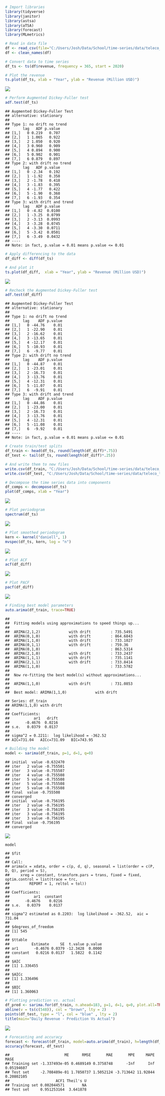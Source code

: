 
``` r
# Import libraries
library(tidyverse)
library(janitor)
library(astsa)
library(aTSA)
library(forecast)
library(MLmetrics)
```

``` r
# Read in data file
df <- read_csv(file="C:/Users/Josh/Data/School/time-series/data/teleco_time_series.csv")
df <- clean_names(df)

# Convert data to time series
df_ts <- ts(df$revenue, frequency = 365, start = 2020)
```

``` r
# Plot the revenue
ts.plot(df_ts, xlab = "Year", ylab = "Revenue (Million USD)")
```

![](time_series_files/figure-gfm/unnamed-chunk-3-1.png)<!-- -->

``` r
# Perform Augmented Dickey-Fuller test
adf.test(df_ts)
```

    ## Augmented Dickey-Fuller Test 
    ## alternative: stationary 
    ##  
    ## Type 1: no drift no trend 
    ##      lag   ADF p.value
    ## [1,]   0 0.219   0.707
    ## [2,]   1 1.065   0.922
    ## [3,]   2 1.050   0.920
    ## [4,]   3 0.960   0.909
    ## [5,]   4 0.894   0.900
    ## [6,]   5 0.902   0.901
    ## [7,]   6 0.879   0.897
    ## Type 2: with drift no trend 
    ##      lag   ADF p.value
    ## [1,]   0 -2.34   0.192
    ## [2,]   1 -1.92   0.358
    ## [3,]   2 -1.78   0.418
    ## [4,]   3 -1.83   0.395
    ## [5,]   4 -1.77   0.422
    ## [6,]   5 -1.90   0.368
    ## [7,]   6 -1.93   0.354
    ## Type 3: with drift and trend 
    ##      lag   ADF p.value
    ## [1,]   0 -4.82  0.0100
    ## [2,]   1 -3.25  0.0799
    ## [3,]   2 -3.13  0.0993
    ## [4,]   3 -3.28  0.0745
    ## [5,]   4 -3.30  0.0711
    ## [6,]   5 -3.42  0.0501
    ## [7,]   6 -3.49  0.0432
    ## ---- 
    ## Note: in fact, p.value = 0.01 means p.value <= 0.01

``` r
# Apply differencing to the data
df_diff <- diff(df_ts)

# And plot it
ts.plot(df_diff,  xlab = "Year", ylab = "Revenue (Million USD)")
```

![](time_series_files/figure-gfm/unnamed-chunk-5-1.png)<!-- -->

``` r
# Recheck the Augmented Dickey-Fuller test
adf.test(df_diff)
```

    ## Augmented Dickey-Fuller Test 
    ## alternative: stationary 
    ##  
    ## Type 1: no drift no trend 
    ##      lag    ADF p.value
    ## [1,]   0 -44.76    0.01
    ## [2,]   1 -22.90    0.01
    ## [3,]   2 -16.62    0.01
    ## [4,]   3 -13.65    0.01
    ## [5,]   4 -12.17    0.01
    ## [6,]   5 -10.93    0.01
    ## [7,]   6  -9.77    0.01
    ## Type 2: with drift no trend 
    ##      lag    ADF p.value
    ## [1,]   0 -44.87    0.01
    ## [2,]   1 -23.01    0.01
    ## [3,]   2 -16.73    0.01
    ## [4,]   3 -13.76    0.01
    ## [5,]   4 -12.31    0.01
    ## [6,]   5 -11.07    0.01
    ## [7,]   6  -9.91    0.01
    ## Type 3: with drift and trend 
    ##      lag    ADF p.value
    ## [1,]   0 -44.86    0.01
    ## [2,]   1 -23.00    0.01
    ## [3,]   2 -16.73    0.01
    ## [4,]   3 -13.76    0.01
    ## [5,]   4 -12.31    0.01
    ## [6,]   5 -11.08    0.01
    ## [7,]   6  -9.92    0.01
    ## ---- 
    ## Note: in fact, p.value = 0.01 means p.value <= 0.01

``` r
# Create train/test splits
df_train <- head(df_ts, round(length(df_diff)*.75))
df_test <- tail(df_ts, round(length(df_diff)*.25))
```

``` r
# And write them to new files
write.csv(df_train, "C:/Users/Josh/Data/School/time-series/data/teleco_train.csv")
write.csv(df_test, "C:/Users/Josh/Data/School/time-series/data/teleco_test.csv")
```

``` r
# Decompose the time series data into components
df_comps <- decompose(df_ts)
plot(df_comps, xlab = "Year")
```

![](time_series_files/figure-gfm/unnamed-chunk-9-1.png)<!-- -->

``` r
# Plot periodogram
spectrum(df_ts)
```

![](time_series_files/figure-gfm/unnamed-chunk-10-1.png)<!-- -->

``` r
# Plot smoothed periodogram
kern <- kernel("daniell", 1)
mvspec(df_ts, kern, log = "n")
```

![](time_series_files/figure-gfm/unnamed-chunk-11-1.png)<!-- -->

``` r
# Plot ACF
acf(df_diff)
```

![](time_series_files/figure-gfm/unnamed-chunk-12-1.png)<!-- -->

``` r
# Plot PACF
pacf(df_diff)
```

![](time_series_files/figure-gfm/unnamed-chunk-13-1.png)<!-- -->

``` r
# Finding best model parameters
auto.arima(df_train, trace=TRUE)
```

    ## 
    ##  Fitting models using approximations to speed things up...
    ## 
    ##  ARIMA(2,1,2)             with drift         : 735.5491
    ##  ARIMA(0,1,0)             with drift         : 864.6843
    ##  ARIMA(1,1,0)             with drift         : 733.1027
    ##  ARIMA(0,1,1)             with drift         : 759.36
    ##  ARIMA(0,1,0)                                : 863.5314
    ##  ARIMA(2,1,0)             with drift         : 733.2437
    ##  ARIMA(1,1,1)             with drift         : 735.1141
    ##  ARIMA(2,1,1)             with drift         : 733.8414
    ##  ARIMA(1,1,0)                                : 733.5782
    ## 
    ##  Now re-fitting the best model(s) without approximations...
    ## 
    ##  ARIMA(1,1,0)             with drift         : 731.0853
    ## 
    ##  Best model: ARIMA(1,1,0)             with drift

    ## Series: df_train 
    ## ARIMA(1,1,0) with drift 
    ## 
    ## Coefficients:
    ##           ar1   drift
    ##       -0.4676  0.0216
    ## s.e.   0.0379  0.0137
    ## 
    ## sigma^2 = 0.2211:  log likelihood = -362.52
    ## AIC=731.04   AICc=731.09   BIC=743.95

``` r
# Building the model
model <- sarima(df_train, p=1, d=1, q=0)
```

    ## initial  value -0.632470 
    ## iter   2 value -0.755501
    ## iter   3 value -0.755507
    ## iter   4 value -0.755508
    ## iter   5 value -0.755508
    ## iter   5 value -0.755508
    ## iter   5 value -0.755508
    ## final  value -0.755508 
    ## converged
    ## initial  value -0.756195 
    ## iter   2 value -0.756195
    ## iter   3 value -0.756195
    ## iter   3 value -0.756195
    ## iter   3 value -0.756195
    ## final  value -0.756195 
    ## converged

![](time_series_files/figure-gfm/unnamed-chunk-15-1.png)<!-- -->

``` r
model
```

    ## $fit
    ## 
    ## Call:
    ## arima(x = xdata, order = c(p, d, q), seasonal = list(order = c(P, D, Q), period = S), 
    ##     xreg = constant, transform.pars = trans, fixed = fixed, optim.control = list(trace = trc, 
    ##         REPORT = 1, reltol = tol))
    ## 
    ## Coefficients:
    ##           ar1  constant
    ##       -0.4676    0.0216
    ## s.e.   0.0379    0.0137
    ## 
    ## sigma^2 estimated as 0.2203:  log likelihood = -362.52,  aic = 731.04
    ## 
    ## $degrees_of_freedom
    ## [1] 545
    ## 
    ## $ttable
    ##          Estimate     SE  t.value p.value
    ## ar1       -0.4676 0.0379 -12.3428  0.0000
    ## constant   0.0216 0.0137   1.5822  0.1142
    ## 
    ## $AIC
    ## [1] 1.336455
    ## 
    ## $AICc
    ## [1] 1.336496
    ## 
    ## $BIC
    ## [1] 1.360063

``` r
# Plotting prediction vs. actual
df_pred <- sarima.for(df_train, n.ahead=183, p=1, d=1, q=0, plot.all=TRUE)
abline(v = ts(c(548)), col = "brown", lty = 2)
points(df_test, type = "l", col = "blue" , lty = 2)
title(main="Daily Revenue - Prediction Vs Actual")
```

![](time_series_files/figure-gfm/unnamed-chunk-16-1.png)<!-- -->

``` r
# Forecasting and accuracy
forecast <- forecast(df_train, model=auto.arima(df_train), h=length(df_test))
accuracy(forecast, df_test)
```

    ##                         ME      RMSE       MAE       MPE     MAPE       MASE
    ## Training set -1.337493e-05 0.4689149 0.3758748      -Inf      Inf 0.05194607
    ## Test set     -2.708489e-01 1.7850737 1.5052124 -3.713642 11.92844 0.20802105
    ##                     ACF1 Theil's U
    ## Training set 0.002044571        NA
    ## Test set     0.951253164  3.641878
